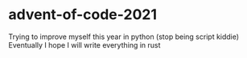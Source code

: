 # advent-of-code-2021
Trying to improve myself this year in python (stop being script kiddie) Eventually I hope I will write everything in rust
